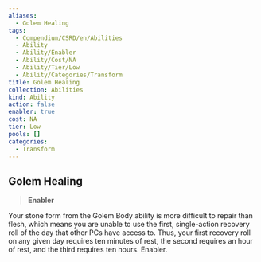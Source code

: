 ```yaml
---
aliases:
  - Golem Healing
tags:
  - Compendium/CSRD/en/Abilities
  - Ability
  - Ability/Enabler
  - Ability/Cost/NA
  - Ability/Tier/Low
  - Ability/Categories/Transform
title: Golem Healing
collection: Abilities
kind: Ability
action: false
enabler: true
cost: NA
tier: Low
pools: []
categories:
  - Transform
---
```

## Golem Healing    
>**Enabler**  
    
Your stone form from the Golem Body ability is more difficult to repair than flesh, which means you are unable to use the first, single-action recovery roll of the day that other PCs have access to. Thus, your first recovery roll on any given day requires ten minutes of rest, the second requires an hour of rest, and the third requires ten hours. Enabler.